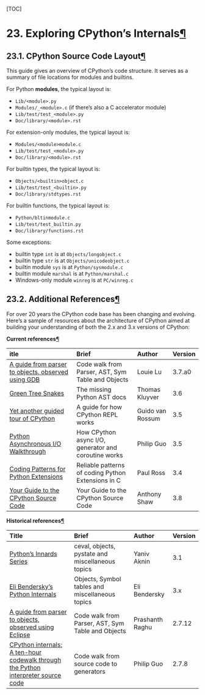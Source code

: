 [TOC]

# 23. Exploring CPython’s Internals[¶](https://devguide.python.org/exploring/#exploring-cpython-s-internals)



## 23.1. CPython Source Code Layout[¶](https://devguide.python.org/exploring/#cpython-source-code-layout)

This guide gives an overview of CPython’s code structure. It serves as a summary of file locations for modules and builtins.

For Python **modules**, the typical layout is:

- `Lib/<module>.py`
- `Modules/_<module>.c` (if there’s also a C accelerator module)
- `Lib/test/test_<module>.py`
- `Doc/library/<module>.rst`

For extension-only modules, the typical layout is:

- `Modules/<module>module.c`
- `Lib/test/test_<module>.py`
- `Doc/library/<module>.rst`

For builtin types, the typical layout is:

- `Objects/<builtin>object.c`
- `Lib/test/test_<builtin>.py`
- `Doc/library/stdtypes.rst`

For builtin functions, the typical layout is:

- `Python/bltinmodule.c`
- `Lib/test/test_builtin.py`
- `Doc/library/functions.rst`

Some exceptions:

- builtin type `int` is at `Objects/longobject.c`
- builtin type `str` is at `Objects/unicodeobject.c`
- builtin module `sys` is at `Python/sysmodule.c`
- builtin module `marshal` is at `Python/marshal.c`
- Windows-only module `winreg` is at `PC/winreg.c`



## 23.2. Additional References[¶](https://devguide.python.org/exploring/#additional-references)

For over 20 years the CPython code base has been changing and evolving. Here’s a sample of resources about the architecture of CPython aimed at building your understanding of both the 2.x and 3.x versions of CPython:

**Current references**[¶](https://devguide.python.org/exploring/#id1)

| itle                                                         | Brief                                                | Author           | Version |
| :----------------------------------------------------------- | :--------------------------------------------------- | :--------------- | :------ |
| [A guide from parser to objects, observed using GDB](https://hackmd.io/s/ByMHBMjFe) | Code walk from Parser, AST, Sym Table and Objects    | Louie Lu         | 3.7.a0  |
| [Green Tree Snakes](https://greentreesnakes.readthedocs.io/en/latest/) | The missing Python AST docs                          | Thomas Kluyver   | 3.6     |
| [Yet another guided tour of CPython](https://paper.dropbox.com/doc/Yet-another-guided-tour-of-CPython-XY7KgFGn88zMNivGJ4Jzv) | A guide for how CPython REPL works                   | Guido van Rossum | 3.5     |
| [Python Asynchronous I/O Walkthrough](http://pgbovine.net/python-async-io-walkthrough.htm) | How CPython async I/O, generator and coroutine works | Philip Guo       | 3.5     |
| [Coding Patterns for Python Extensions](https://pythonextensionpatterns.readthedocs.io/en/latest/) | Reliable patterns of coding Python Extensions in C   | Paul Ross        | 3.4     |
| [Your Guide to the CPython Source Code](https://realpython.com/cpython-source-code-guide/) | Your Guide to the CPython Source Code                | Anthony Shaw     | 3.8     |

**Historical references**[¶](https://devguide.python.org/exploring/#id2)

| Title                                                        | Brief                                             | Author          | Version |
| :----------------------------------------------------------- | :------------------------------------------------ | :-------------- | :------ |
| [Python’s Innards Series](https://tech.blog.aknin.name/category/my-projects/pythons-innards/) | ceval, objects, pystate and miscellaneous topics  | Yaniv Aknin     | 3.1     |
| [Eli Bendersky’s Python Internals](https://eli.thegreenplace.net/tag/python-internals) | Objects, Symbol tables and miscellaneous topics   | Eli Bendersky   | 3.x     |
| [A guide from parser to objects, observed using Eclipse](https://docs.google.com/document/d/1nzNN1jeNCC_bg1LADCvtTuGKvcyMskV1w8Ad2iLlwoI/) | Code walk from Parser, AST, Sym Table and Objects | Prashanth Raghu | 2.7.12  |
| [CPython internals: A ten-hour codewalk through the Python interpreter source code](http://pgbovine.net/cpython-internals.htm) | Code walk from source code to generators          | Philip Guo      | 2.7.8   |